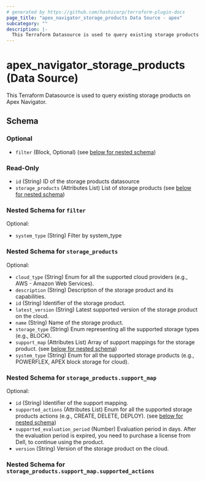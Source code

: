 ```yaml
---
# generated by https://github.com/hashicorp/terraform-plugin-docs
page_title: "apex_navigator_storage_products Data Source - apex"
subcategory: ""
description: |-
  This Terraform Datasource is used to query existing storage products on Apex Navigator.
---
```


# apex_navigator_storage_products (Data Source)

This Terraform Datasource is used to query existing storage products on Apex Navigator.



<!-- schema generated by tfplugindocs -->
## Schema

### Optional

- `filter` (Block, Optional) (see [below for nested schema](#nestedblock--filter))

### Read-Only

- `id` (String) ID of the storage products datasource
- `storage_products` (Attributes List) List of storage products (see [below for nested schema](#nestedatt--storage_products))

<a id="nestedblock--filter"></a>
### Nested Schema for `filter`

Optional:

- `system_type` (String) Filter by system_type


<a id="nestedatt--storage_products"></a>
### Nested Schema for `storage_products`

Optional:

- `cloud_type` (String) Enum for all the supported cloud providers (e.g., AWS - Amazon Web Services).
- `description` (String) Description of the storage product and its capabilities.
- `id` (String) Identifier of the storage product.
- `latest_version` (String) Latest supported version of the storage product on the cloud.
- `name` (String) Name of the storage product.
- `storage_type` (String) Enum representing all the supported storage types (e.g., BLOCK).
- `support_map` (Attributes List) Array of support mappings for the storage product. (see [below for nested schema](#nestedatt--storage_products--support_map))
- `system_type` (String) Enum for all the supported storage products (e.g., POWERFLEX, APEX block storage for cloud).

<a id="nestedatt--storage_products--support_map"></a>
### Nested Schema for `storage_products.support_map`

Optional:

- `id` (String) Identifier of the support mapping.
- `supported_actions` (Attributes List) Enum for all the supported storage products actions (e.g., CREATE, DELETE, DEPLOY). (see [below for nested schema](#nestedatt--storage_products--support_map--supported_actions))
- `supported_evaluation_period` (Number) Evaluation period in days. After the evaluation period is expired, you need to purchase a license from Dell, to continue using the product.
- `version` (String) Version of the storage product on the cloud.

<a id="nestedatt--storage_products--support_map--supported_actions"></a>
### Nested Schema for `storage_products.support_map.supported_actions`
